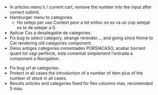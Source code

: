+ In articles menu's / current cart, remove the number into the input after correct submit.
+ Hamburger menu to categories.
    + Ho setejo per use Context peor a tot enlloc on es va un cop setejat es te de setejar a 0.
+ Aplicar Css a desplegable de categories.
+ Fix bug to select category, strange rerender..., and going since Home to Cat rendering old categories component.
+ Deixo antiges categories comentades PORSIACASO, acabar borrant quant tot vagi perfecte, esta comentat simplement l'entrada a component a Navigation.

- Fix bug url at categories.
- Protect in all cases the introduction of a number of item plus of the number of stock in all cases.
- Results articles and categories fixed for flex columns max, recomended 5 max.